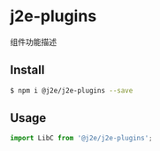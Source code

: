 # j2e-plugins

组件功能描述

## Install

```bash
$ npm i @j2e/j2e-plugins --save
```

## Usage

```js
import LibC from '@j2e/j2e-plugins';
```
